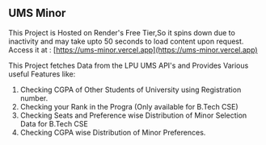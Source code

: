 ## UMS Minor

This Project is Hosted on Render's Free Tier,So it spins down due to inactivity and may take upto 50 seconds to load content upon request.
Access it at : [https://ums-minor.vercel.app](https://ums-minor.vercel.app)

This Project fetches Data from the LPU UMS API's and Provides Various useful Features like:

1) Checking CGPA of Other Students of University using Registration number.
2) Checking your Rank in the Progra (Only available for B.Tech CSE)
3) Checking Seats and Preference wise Distribution of Minor Selection Data for B.Tech CSE
4) Checking CGPA wise Distribution of Minor Preferences.
